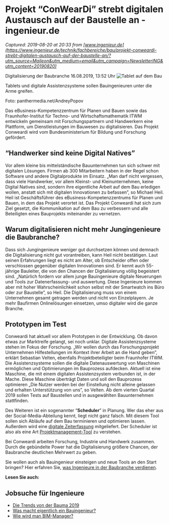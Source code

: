 # Projekt “ConWearDi” strebt digitalen Austausch auf der Baustelle an - ingenieur.de

_Captured: 2019-08-20 at 20:33 from [www.ingenieur.de](https://www.ingenieur.de/technik/fachbereiche/bau/projekt-conweardi-strebt-digitalen-austausch-auf-der-baustelle-an/?utm_source=Maileon&utm_medium=email&utm_campaign=NewsletterING&utm_content=20190820)_

Digitalisierung der Baubranche 16.08.2019, 13:52 Uhr ![Tablet auf dem Bau](https://www.ingenieur.de/wp-content/uploads/2019/08/panthermedia_21372895_1024x683-1-e1565945267907-980x490.jpg)

Tablets und digitale Assistenzsysteme sollen Bauingenieuren unter die Arme greifen. 

Foto: panthermedia.net/AndreyPopov

Das eBusiness-Kompetenzzentrum für Planen und Bauen sowie das Fraunhofer-Institut für Techno- und Wirtschaftsmathematik ITWM entwickeln gemeinsam mit Forschungspartnern und Handwerkern eine Plattform, um Dienstleistungen im Bauwesen zu digitalisieren. Das Projekt Conweardi wird vom Bundesministerium für Bildung und Forschung gefördert.

## “Handwerker sind keine Digital Natives”

Vor allem kleine bis mittelständische Bauunternehmen tun sich schwer mit digitalen Lösungen. Firmen ab 300 Mitarbeitern haben in der Regel schon Software und andere Digitalprodukte im Einsatz. „Man darf nicht vergessen, dass viele Handwerker, vor allem Kleinst- und Kleinunternehmen, keine Digital Natives sind, sondern ihre eigentliche Arbeit auf dem Bau erledigen wollen, anstatt sich mit digitalen Innovationen zu befassen”, so Michael Heil. Heil ist Geschäftsführer des eBusiness-Kompetenzzentrums für Planen und Bauen, in dem das Projekt verortet ist. Das Projekt Conweardi hat sich zum Ziel gesetzt, die Kommunikation auf dem Bau zu verbessern und alle Beteiligten eines Bauprojekts miteinander zu vernetzen.

## Warum digitalisieren nicht mehr Jungingenieure die Baubranche?

Dass sich Jungingenieure weniger gut durchsetzen können und demnach die Digitalisierung nicht gut vorantreiben, kann Heil nicht bestätigen. Laut seinen Erfahrungen liegt es nicht am Alter, ob Entscheider offen oder verschlossen gegenüber digitalen Innovationen sind. Er kennt auch 55-jährige Bauleiter, die von den Chancen der Digitalisierung völlig begeistert sind. „Natürlich fordern vor allem junge Bauingenieure digitale Neuerungen und Tools zur Datenerfassung- und auswertung. Diese Ingenieure kommen aber mit hoher Wahrscheinlichkeit schon selbst mit der Smartwatch ins Büro oder zur Baustelle”, so Heil. Die Digitalisierung muss von einem Unternehmen gesamt getragen werden und nicht von Einzelplayern. Je mehr Baufirmen Onlinelösungen einsetzen, umso digitaler wird die ganze Branche.

## Prototypen im Test

Conweardi hat aktuell vor allem Prototypen in der Entwicklung. Ob davon etwas zur Marktreife gelangt, sei noch unklar. Digitale Assistenzsysteme stehen im Fokus der Forschung. „Wir wollen durch das Forschungsprojekt Unternehmen Hilfestellungen im Kontext ihrer Arbeit an die Hand geben”, erklärt Sebastian Velten, ebenfalls Projektbeteiligter beim Fraunhofer ITWM. Die Assistenzsysteme sollen die digitale Datenauswertung von Maschinen ermöglichen und Optimierungen im Bauprozess aufdecken. Aktuell ist eine Maschine, die mit einem digitalen Assistenzsystem verbunden ist, in der Mache. Diese Maschine überträgt Daten und soll den Bauprozess optimieren „Die Nutzer werden bei der Einstellung nicht alleine gelassen und erhalten Unterstützung von uns”, so Velten. Ab dem vierten Quartal 2019 sollen Tests auf Baustellen und in ausgewählten Bauunternehmen stattfinden.

Des Weiteren ist ein sogenannter “**Scheduler**” in Planung. Wer das eher aus der Social-Media-Abteilung kennt, liegt nicht ganz falsch. Mit diesem Tool sollen sich Abläufe auf dem Bau terminieren und optimieren lassen. Außerdem wird eine [digitale Zeiterfassung](https://www.ingenieur.de/karriere/arbeitsleben/arbeitgeber/digitale-methoden-der-zeiterfassung/) mitgeliefert. Der Scheduler ist also als eine Art [Projektmanagement-Tool](https://www.ingenieur.de/karriere/arbeitsleben/fuehrung/die-besten-projektmanagement-tools/) zu verstehen.

Bei Conweardi arbeiten Forschung, Industrie und Handwerk zusammen. Durch die gebündelte Power hat die Digitalisierung größere Chancen, der Baubranche deutlichen Mehrwert zu geben.

Sie wollen auch als Bauingenieur einsteigen und neue Tools an den Start bringen? Hier erfahren Sie, [was Ingenieure in der Baubranche verdienen](https://www.ingenieur.de/karriere/gehalt/wie-viel-verdient-ein-bauingenieur/).

**Lesen Sie auch:**

## Jobsuche für Ingenieure

  * [Die Trends von der Bauma 2019](https://www.ingenieur.de/technik/fachbereiche/bau/die-trends-von-der-bauma-2019/)
  * [Was macht eigentlich ein Bauingenieur?](https://www.ingenieur.de/karriere/arbeitsleben/alltag/was-macht-eigentlich-ein-bauingenieur/)
  * [Wie wird man BIM-Manager?](https://www.ingenieur.de/karriere/arbeitsleben/alltag/wie-wird-man-bim-manager/)
